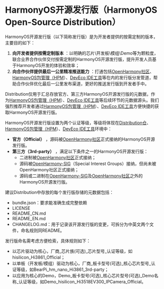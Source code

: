 # HarmonyOS开源发行版（HarmonyOS Open-Source Distribution）

HarmonyOS开源发行版（以下简称发行版）是为开发者提供的按需定制的版本，主要目的如下：
1. **向开发者提供按需定制版本** ：以明确的芯片\开发板\模组\Demo等为颗粒度，联合业界合作伙伴交付按需定制的HarmonyOS开源发行版，提升开发人员基于HarmonyOS开发的体验和效率；
2. **向合作伙伴提供最后一公里精准推送能力** ：打通包括[OpenHarmony社区](https://gitee.com/openharmony)、[HarmonyOS包管理（HPM](https://hpm.harmonyos.com/#/cn/home)）、[DevEco IDE工具](https://devecostudio.rnd.huawei.com/download/embedded-studio#download)等在内的发行版分发管道，帮助合作伙伴优化最后一公里发布渠道，更好的推送发行版到开发者手中。
 
 
Distribution仅用于汇总存放官方、第三方HarmonyOS开源发行版的元数据，作为[HarmonyOS包管理（HPM](https://hpm.harmonyos.com/#/cn/home)）、[DevEco IDE工具](https://devecostudio.rnd.huawei.com/download/embedded-studio#download)等后续环节的元数据源头。我们强烈推荐开发者通过[HarmonyOS包管理（HPM](https://hpm.harmonyos.com/#/cn/home)）、[DevEco IDE工具](https://devecostudio.rnd.huawei.com/download/embedded-studio#download)方便快捷的获取HarmonyOS开源发行版。
  
  
HarmonyOS开源发行版设置为两个认证等级，等级将体现在[Distribution仓](https://gitee.com/openharmony/distribution)、[HarmonyOS包管理（HPM](https://hpm.harmonyos.com/#/cn/home)）、[DevEco IDE工具](https://devecostudio.rnd.huawei.com/download/embedded-studio#download)环境中：
-  **官方（Official）** ，源码被[OpenHarmony社区](https://gitee.com/openharmony)正式接纳的HarmonyOS开源发行版。
-  **第三方（3rd-party）** ，满足以下条件之一的HarmonyOS开源发行版：
   - 二进制被[OpenHarmony社区](https://gitee.com/openharmony)正式接纳；
   - 源码被[OpenHarmony-SIG](https://gitee.com/openharmony-sig)（Special Interest Groups）接纳，但尚未被OpenHarmony社区正式接纳；
   - 源码或二进制在[OpenHarmony-SIG]( https://gitee.com/openharmony-sig )及[OpenHarmony社区](https://gitee.com/openharmony)之外的HarmonyOS开源发行版。
  
  
建议Distribution中存放的每个发行版存储的元数据包括：
- bundle.json：要求能准确生成完整依赖
- LICENSE
- README_CN.md
- README_EN.md
- CHANGELOG.md：用于记录该开源发行版的变更，可拆分为中英文两个文件，命名规则同README。
  
  
发行版命名需考虑方便检索，具体规则如下：
- 以芯片驱动为核心，厂商_芯片族(可选)_芯片型号_认证等级，如hisilicon_Hi3861_Official；
- 以单板（开发板/模组）驱动为核心，厂商_板卡型号(可选)_核心芯片型号_认证等级，如BearPi_hm_nano_Hi3861_3rd-party；
- 以应用为核心的Demo，Demo_板卡型号(可选)_核心芯片型号(可选)_Demo名称_认证等级，如Demo_hisilicon_Hi3518EV300_IPCamera_Official。



